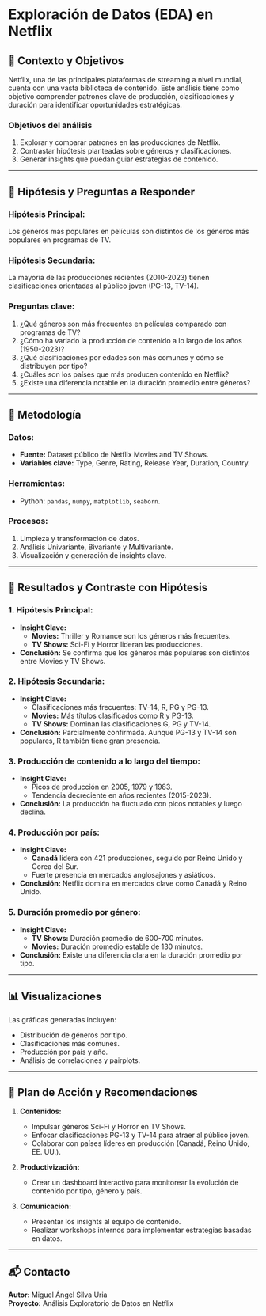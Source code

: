 # Exploración de Datos (EDA) en Netflix

## 📖 Contexto y Objetivos

Netflix, una de las principales plataformas de streaming a nivel mundial, cuenta con una vasta biblioteca de contenido. Este análisis tiene como objetivo comprender patrones clave de producción, clasificaciones y duración para identificar oportunidades estratégicas.

### **Objetivos del análisis**
1. Explorar y comparar patrones en las producciones de Netflix.
2. Contrastar hipótesis planteadas sobre géneros y clasificaciones.
3. Generar insights que puedan guiar estrategias de contenido.

---

## 🧐 Hipótesis y Preguntas a Responder

### **Hipótesis Principal:**
Los géneros más populares en películas son distintos de los géneros más populares en programas de TV.

### **Hipótesis Secundaria:**
La mayoría de las producciones recientes (2010-2023) tienen clasificaciones orientadas al público joven (PG-13, TV-14).

### **Preguntas clave:**
1. ¿Qué géneros son más frecuentes en películas comparado con programas de TV?
2. ¿Cómo ha variado la producción de contenido a lo largo de los años (1950-2023)?
3. ¿Qué clasificaciones por edades son más comunes y cómo se distribuyen por tipo?
4. ¿Cuáles son los países que más producen contenido en Netflix?
5. ¿Existe una diferencia notable en la duración promedio entre géneros?

---

## 🔧 Metodología

### **Datos:**
- **Fuente:** Dataset público de Netflix Movies and TV Shows.
- **Variables clave:** Type, Genre, Rating, Release Year, Duration, Country.

### **Herramientas:**
- Python: `pandas`, `numpy`, `matplotlib`, `seaborn`.

### **Procesos:**
1. Limpieza y transformación de datos.
2. Análisis Univariante, Bivariante y Multivariante.
3. Visualización y generación de insights clave.

---

## 📝 Resultados y Contraste con Hipótesis

### **1. Hipótesis Principal:**
- **Insight Clave:**
  - **Movies:** Thriller y Romance son los géneros más frecuentes.
  - **TV Shows:** Sci-Fi y Horror lideran las producciones.
- **Conclusión:** Se confirma que los géneros más populares son distintos entre Movies y TV Shows.

### **2. Hipótesis Secundaria:**
- **Insight Clave:**
  - Clasificaciones más frecuentes: TV-14, R, PG y PG-13.
  - **Movies:** Más títulos clasificados como R y PG-13.
  - **TV Shows:** Dominan las clasificaciones G, PG y TV-14.
- **Conclusión:** Parcialmente confirmada. Aunque PG-13 y TV-14 son populares, R también tiene gran presencia.

### **3. Producción de contenido a lo largo del tiempo:**
- **Insight Clave:**
  - Picos de producción en 2005, 1979 y 1983.
  - Tendencia decreciente en años recientes (2015-2023).
- **Conclusión:** La producción ha fluctuado con picos notables y luego declina.

### **4. Producción por país:**
- **Insight Clave:**
  - **Canadá** lidera con 421 producciones, seguido por Reino Unido y Corea del Sur.
  - Fuerte presencia en mercados anglosajones y asiáticos.
- **Conclusión:** Netflix domina en mercados clave como Canadá y Reino Unido.

### **5. Duración promedio por género:**
- **Insight Clave:**
  - **TV Shows:** Duración promedio de 600-700 minutos.
  - **Movies:** Duración promedio estable de 130 minutos.
- **Conclusión:** Existe una diferencia clara en la duración promedio por tipo.

---

## 📊 Visualizaciones

Las gráficas generadas incluyen:
- Distribución de géneros por tipo.
- Clasificaciones más comunes.
- Producción por país y año.
- Análisis de correlaciones y pairplots.

---

## 🚀 Plan de Acción y Recomendaciones

1. **Contenidos:**
   - Impulsar géneros Sci-Fi y Horror en TV Shows.
   - Enfocar clasificaciones PG-13 y TV-14 para atraer al público joven.
   - Colaborar con países líderes en producción (Canadá, Reino Unido, EE. UU.).

2. **Productivización:**
   - Crear un dashboard interactivo para monitorear la evolución de contenido por tipo, género y país.

3. **Comunicación:**
   - Presentar los insights al equipo de contenido.
   - Realizar workshops internos para implementar estrategias basadas en datos.

---

## 📬 Contacto

**Autor:** Miguel Ángel Silva Uria  
**Proyecto:** Análisis Exploratorio de Datos en Netflix  
